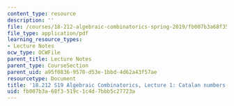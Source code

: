 ```yaml
---
content_type: resource
description: ''
file: /courses/18-212-algebraic-combinatorics-spring-2019/fb007b3a68f3519c1c4d7bbb5c27723a_MIT18_212S19_lec2.pdf
file_type: application/pdf
learning_resource_types:
- Lecture Notes
ocw_type: OCWFile
parent_title: Lecture Notes
parent_type: CourseSection
parent_uid: a95f0836-9570-d53e-1bbd-4d62a43f57ae
resourcetype: Document
title: '18.212 S19 Algebraic Combinatorics, Lecture 1: Catalan numbers II'
uid: fb007b3a-68f3-519c-1c4d-7bbb5c27723a
---
```

